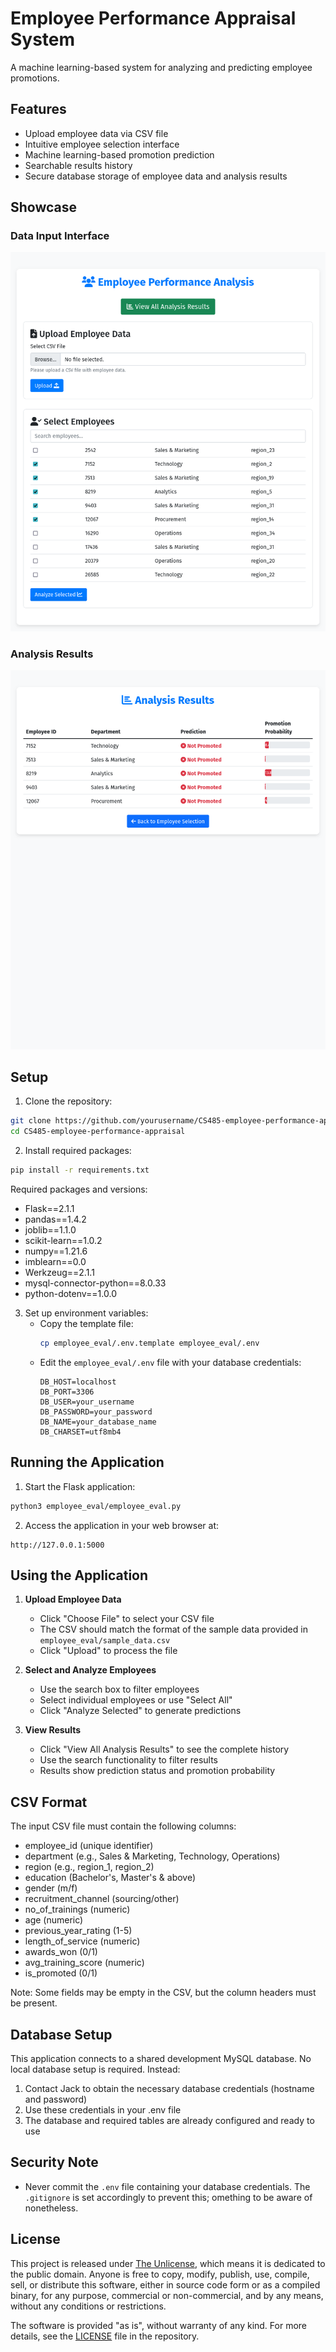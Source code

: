 # Employee Performance Appraisal System

A machine learning-based system for analyzing and predicting employee promotions.

## Features

- Upload employee data via CSV file
- Intuitive employee selection interface
- Machine learning-based promotion prediction
- Searchable results history
- Secure database storage of employee data and analysis results

## Showcase

### Data Input Interface
![Data Input Interface](.showcase_images/input.png)

### Analysis Results
![Analysis Results](.showcase_images/output.png)

## Setup

1. Clone the repository:
```bash
git clone https://github.com/yourusername/CS485-employee-performance-appraisal.git
cd CS485-employee-performance-appraisal
```

2. Install required packages:
```bash
pip install -r requirements.txt
```

Required packages and versions:
- Flask==2.1.1
- pandas==1.4.2
- joblib==1.1.0
- scikit-learn==1.0.2
- numpy==1.21.6
- imblearn==0.0
- Werkzeug==2.1.1
- mysql-connector-python==8.0.33
- python-dotenv==1.0.0

3. Set up environment variables:
   - Copy the template file:
     ```bash
     cp employee_eval/.env.template employee_eval/.env
     ```
   - Edit the `employee_eval/.env` file with your database credentials:
     ```
     DB_HOST=localhost
     DB_PORT=3306
     DB_USER=your_username
     DB_PASSWORD=your_password
     DB_NAME=your_database_name
     DB_CHARSET=utf8mb4
     ```

## Running the Application

1. Start the Flask application:
```bash
python3 employee_eval/employee_eval.py
```

2. Access the application in your web browser at:
```
http://127.0.0.1:5000
```

## Using the Application

1. **Upload Employee Data**
   - Click "Choose File" to select your CSV file
   - The CSV should match the format of the sample data provided in `employee_eval/sample_data.csv`
   - Click "Upload" to process the file

2. **Select and Analyze Employees**
   - Use the search box to filter employees
   - Select individual employees or use "Select All"
   - Click "Analyze Selected" to generate predictions

3. **View Results**
   - Click "View All Analysis Results" to see the complete history
   - Use the search functionality to filter results
   - Results show prediction status and promotion probability

## CSV Format

The input CSV file must contain the following columns:
- employee_id (unique identifier)
- department (e.g., Sales & Marketing, Technology, Operations)
- region (e.g., region_1, region_2)
- education (Bachelor's, Master's & above)
- gender (m/f)
- recruitment_channel (sourcing/other)
- no_of_trainings (numeric)
- age (numeric)
- previous_year_rating (1-5)
- length_of_service (numeric)
- awards_won (0/1)
- avg_training_score (numeric)
- is_promoted (0/1)

Note: Some fields may be empty in the CSV, but the column headers must be present.

## Database Setup

This application connects to a shared development MySQL database. No local database setup is required. Instead:
1. Contact Jack to obtain the necessary database credentials (hostname and password)
2. Use these credentials in your .env file
3. The database and required tables are already configured and ready to use

## Security Note

- Never commit the `.env` file containing your database credentials. The `.gitignore` is set accordingly to prevent this; omething to be aware of nonetheless.

## License

This project is released under [The Unlicense](https://unlicense.org/), which means it is dedicated to the public domain. Anyone is free to copy, modify, publish, use, compile, sell, or distribute this software, either in source code form or as a compiled binary, for any purpose, commercial or non-commercial, and by any means, without any conditions or restrictions.

The software is provided "as is", without warranty of any kind. For more details, see the [LICENSE](LICENSE) file in the repository.
